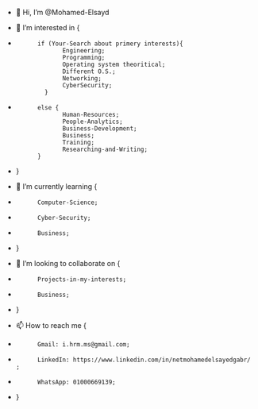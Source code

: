 - 👋 Hi, I’m @Mohamed-Elsayd

- 👀 I’m interested in {
-           if (Your-Search about primery interests){
                   Engineering;
                   Programming;
                   Operating system theoritical;
                   Different O.S.;
                   Networking;
                   CyberSecurity;
              }
-           else {
                   Human-Resources;
                   People-Analytics;
                   Business-Development;
                   Business;
                   Training;
                   Researching-and-Writing;
            }
- }
          
- 🌱 I’m currently learning {
-           Computer-Science;
-           Cyber-Security;
-           Business;
- }

- 💞️ I’m looking to collaborate on {
-           Projects-in-my-interests;
-           Business;
- }

- 📫 How to reach me {
-           Gmail: i.hrm.ms@gmail.com;
-           LinkedIn: https://www.linkedin.com/in/netmohamedelsayedgabr/ ;
-           WhatsApp: 01000669139;
- }

<!---
Mohamed-Elsayd/Mohamed-Elsayd is a ✨ special ✨ repository because its `README.md` (this file) appears on your GitHub profile.
You can click the Preview link to take a look at your changes.
--->
